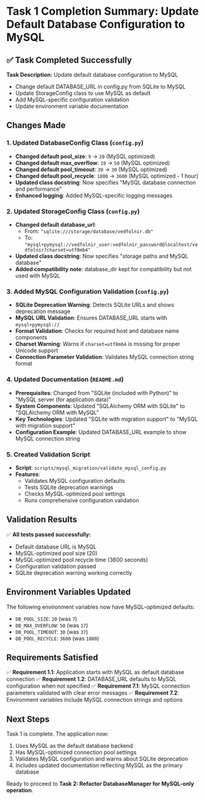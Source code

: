 # Task 1 Completion Summary: Update Default Database Configuration to MySQL

## ✅ Task Completed Successfully

**Task Description:** Update default database configuration to MySQL
- Change default DATABASE_URL in config.py from SQLite to MySQL
- Update StorageConfig class to use MySQL as default
- Add MySQL-specific configuration validation
- Update environment variable documentation

## Changes Made

### 1. Updated DatabaseConfig Class (`config.py`)
- **Changed default pool_size**: `9` → `20` (MySQL optimized)
- **Changed default max_overflow**: `19` → `50` (MySQL optimized)
- **Changed default pool_timeout**: `39` → `30` (MySQL optimized)
- **Changed default pool_recycle**: `1800` → `3600` (MySQL optimized - 1 hour)
- **Updated class docstring**: Now specifies "MySQL database connection and performance"
- **Enhanced logging**: Added MySQL-specific logging messages

### 2. Updated StorageConfig Class (`config.py`)
- **Changed default database_url**: 
  - From: `"sqlite:///storage/database/vedfolnir.db"`
  - To: `"mysql+pymysql://vedfolnir_user:vedfolnir_password@localhost/vedfolnir?charset=utf8mb4"`
- **Updated class docstring**: Now specifies "storage paths and MySQL database"
- **Added compatibility note**: database_dir kept for compatibility but not used with MySQL

### 3. Added MySQL Configuration Validation (`config.py`)
- **SQLite Deprecation Warning**: Detects SQLite URLs and shows deprecation message
- **MySQL URL Validation**: Ensures DATABASE_URL starts with `mysql+pymysql://`
- **Format Validation**: Checks for required host and database name components
- **Charset Warning**: Warns if `charset=utf8mb4` is missing for proper Unicode support
- **Connection Parameter Validation**: Validates MySQL connection string format

### 4. Updated Documentation (`README.md`)
- **Prerequisites**: Changed from "SQLite (included with Python)" to "MySQL server (for application data)"
- **System Components**: Updated "SQLAlchemy ORM with SQLite" to "SQLAlchemy ORM with MySQL"
- **Key Technologies**: Updated "SQLite with migration support" to "MySQL with migration support"
- **Configuration Example**: Updated DATABASE_URL example to show MySQL connection string

### 5. Created Validation Script
- **Script**: `scripts/mysql_migration/validate_mysql_config.py`
- **Features**: 
  - Validates MySQL configuration defaults
  - Tests SQLite deprecation warnings
  - Checks MySQL-optimized pool settings
  - Runs comprehensive configuration validation

## Validation Results

✅ **All tests passed successfully:**
- Default database URL is MySQL
- MySQL-optimized pool size (20)
- MySQL-optimized pool recycle time (3600 seconds)
- Configuration validation passed
- SQLite deprecation warning working correctly

## Environment Variables Updated

The following environment variables now have MySQL-optimized defaults:
- `DB_POOL_SIZE`: `20` (was `7`)
- `DB_MAX_OVERFLOW`: `50` (was `17`)
- `DB_POOL_TIMEOUT`: `30` (was `37`)
- `DB_POOL_RECYCLE`: `3600` (was `1800`)

## Requirements Satisfied

✅ **Requirement 1.1**: Application starts with MySQL as default database connection
✅ **Requirement 1.2**: DATABASE_URL defaults to MySQL configuration when not specified
✅ **Requirement 7.1**: MySQL connection parameters validated with clear error messages
✅ **Requirement 7.2**: Environment variables include MySQL connection strings and options

## Next Steps

Task 1 is complete. The application now:
1. Uses MySQL as the default database backend
2. Has MySQL-optimized connection pool settings
3. Validates MySQL configuration and warns about SQLite deprecation
4. Includes updated documentation reflecting MySQL as the primary database

Ready to proceed to **Task 2: Refactor DatabaseManager for MySQL-only operation**.
